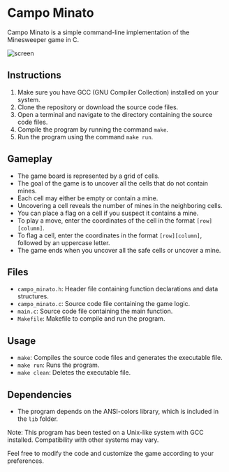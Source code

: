 # Campo Minato

Campo Minato is a simple command-line implementation of the Minesweeper game in C.

![screen](https://github.com/bepposax/minesweeper/assets/43136113/73135f55-3775-4c4b-a6df-e6951e3b44c7)


## Instructions

1. Make sure you have GCC (GNU Compiler Collection) installed on your system.
2. Clone the repository or download the source code files.
3. Open a terminal and navigate to the directory containing the source code files.
4. Compile the program by running the command `make`.
5. Run the program using the command `make run`.

## Gameplay

- The game board is represented by a grid of cells.
- The goal of the game is to uncover all the cells that do not contain mines.
- Each cell may either be empty or contain a mine.
- Uncovering a cell reveals the number of mines in the neighboring cells.
- You can place a flag on a cell if you suspect it contains a mine.
- To play a move, enter the coordinates of the cell in the format `[row][column]`.
- To flag a cell, enter the coordinates in the format `[row][column]`, followed by an uppercase letter.
- The game ends when you uncover all the safe cells or uncover a mine.

## Files

- `campo_minato.h`: Header file containing function declarations and data structures.
- `campo_minato.c`: Source code file containing the game logic.
- `main.c`: Source code file containing the main function.
- `Makefile`: Makefile to compile and run the program.

## Usage

- `make`: Compiles the source code files and generates the executable file.
- `make run`: Runs the program.
- `make clean`: Deletes the executable file.

## Dependencies

- The program depends on the ANSI-colors library, which is included in the `lib` folder.

Note: This program has been tested on a Unix-like system with GCC installed. Compatibility with other systems may vary.

Feel free to modify the code and customize the game according to your preferences.

